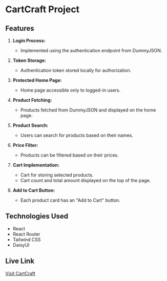 # CartCraft Project

## Features

1. **Login Process:**

   - Implemented using the authentication endpoint from DummyJSON.

2. **Token Storage:**

   - Authentication token stored locally for authorization.

3. **Protected Home Page:**

   - Home page accessible only to logged-in users.

4. **Product Fetching:**

   - Products fetched from DummyJSON and displayed on the home page.

5. **Product Search:**

   - Users can search for products based on their names.

6. **Price Filter:**

   - Products can be filtered based on their prices.

7. **Cart Implementation:**

   - Cart for storing selected products.
   - Cart count and total amount displayed on the top of the page.

8. **Add to Cart Button:**
   - Each product card has an "Add to Cart" button.

## Technologies Used

- React
- React Router
- Tailwind CSS
- DaisyUI

## Live Link

[Visit CartCraft](https://65870c39caaaa79f68ca8f83--mellow-lokum-bd97cc.netlify.app/login)
